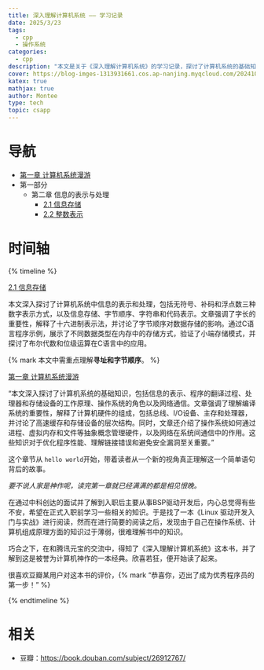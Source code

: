 ```yaml
---
title: 深入理解计算机系统 —— 学习记录
date: 2025/3/23
tags:
  - cpp
  - 操作系统
categories:
  - cpp
description: "本文是关于《深入理解计算机系统》的学习记录，探讨了计算机系统的基础知识，包括信息表示、程序翻译、硬件工作原理、操作系统角色和网络通信。文章强调了理解编译系统的重要性，解释了计算机硬件组成，并讨论了操作系统如何管理硬件。这些知识对优化程序性能、理解链接错误和避免安全漏洞至关重要。作者在准备BSP驱动开发工作时，发现这本书对于弥补操作系统和计算机组成原理方面的知识空白非常有帮助。"
cover: https://blog-imges-1313931661.cos.ap-nanjing.myqcloud.com/20241024171628.png
katex: true
mathjax: true
author: Montee
type: tech
topic: csapp
---
```


# 导航
* [第一章 计算机系统漫游](https://www.montylee.cn/2025/03/25/深入理解计算机系统（一）——%20计算机系统漫游/)
* 第一部分
	* 第二章 信息的表示与处理
		* [2.1 信息存储](https://www.montylee.cn/2025/03/26/深入理解计算机系统（二）——%20信息存储/)
		* [2.2 整数表示](https://www.montylee.cn/2025/03/27/深入理解计算机系统（二）——%20整数表示/)

# 时间轴

{% timeline %}

<!-- node 2025 年 3 月 27 日 -->
[2.1 信息存储](https://www.montylee.cn/2025/03/26/深入理解计算机系统（二）——%20信息存储/)

本文深入探讨了计算机系统中信息的表示和处理，包括无符号、补码和浮点数三种数字表示方式，以及信息存储、字节顺序、字符串和代码表示。文章强调了字长的重要性，解释了十六进制表示法，并讨论了字节顺序对数据存储的影响。通过C语言程序示例，展示了不同数据类型在内存中的存储方式，验证了小端存储模式，并探讨了布尔代数和位级运算在C语言中的应用。

{% mark 本文中需重点理解**寻址和字节顺序**。 %}

<!-- node 2025 年 3 月 25 日 -->
[第一章 计算机系统漫游](https://www.montylee.cn/2025/03/25/深入理解计算机系统（一）——%20计算机系统漫游/)

“本文深入探讨了计算机系统的基础知识，包括信息的表示、程序的翻译过程、处理器和存储设备的工作原理、操作系统的角色以及网络通信。文章强调了理解编译系统的重要性，解释了计算机硬件的组成，包括总线、I/O设备、主存和处理器，并讨论了高速缓存和存储设备的层次结构。同时，文章还介绍了操作系统如何通过进程、虚拟内存和文件等抽象概念管理硬件，以及网络在系统间通信中的作用。这些知识对于优化程序性能、理解链接错误和避免安全漏洞至关重要。”

这个章节从 `hello world`开始，带着读者从一个新的视角真正理解这一个简单语句背后的故事。

*要不说人家是神作呢，读完第一章就已经满满的都是相见恨晚。*

<!-- node 2025 年 3 月 24 日 -->
在通过中科创达的面试并了解到入职后主要从事BSP驱动开发后，内心总觉得有些不安，希望在正式入职前学习一些相关的知识。于是找了一本《Linux 驱动开发入门与实战》进行阅读，然而在进行简要的阅读之后，发现由于自己在操作系统、计算机组成原理方面的知识过于薄弱，很难理解书中的知识。

巧合之下，在和腾讯元宝的交流中，得知了《深入理解计算机系统》这本书，并了解到这是被誉为计算机神作的一本经典。欣喜若狂，便开始读了起来。

很喜欢豆瓣某用户对这本书的评价，{% mark “恭喜你，迈出了成为优秀程序员的第一步！” %}

{% endtimeline %}

# 相关
* 豆瓣：https://book.douban.com/subject/26912767/